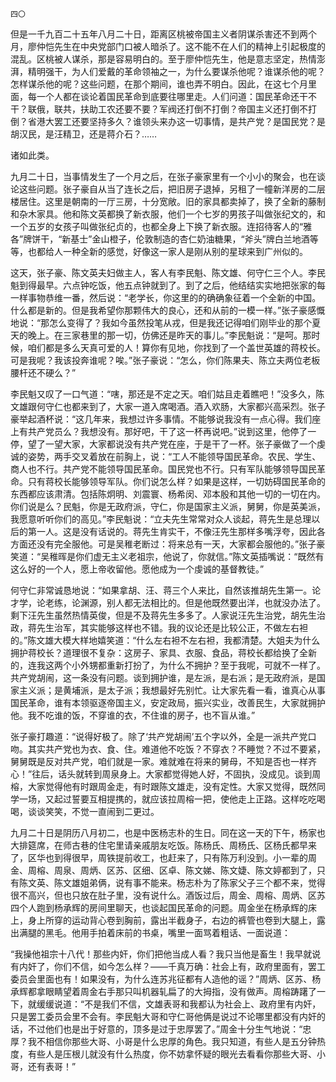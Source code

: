     四〇 

   但是一千九百二十五年八月二十日，距离区桃被帝国主义者阴谋杀害还不到两个月，廖仲恺先生在中央党部门口被人暗杀了。这不能不在人们的精神上引起极度的混乱。区桃被人谋杀，那是容易明白的。至于廖仲恺先生，他是意志坚定，热情澎湃，精明强干，为人们爱戴的革命领袖之一，为什么要谋杀他呢？谁谋杀他的呢？怎样谋杀他的呢？这些问题，在那个期间，谁也弄不明白。因此，在这七个月里面，每一个人都在谈论着国民革命到底要往哪里走。人们问道：国民革命还干不干？联俄，联共，扶助工农还要不要？军阀还打倒不打倒？帝国主义还打倒不打倒？省港大罢工还要坚持多久？谁领头来办这一切事情，是共产党？是国民党？是胡汉民，是汪精卫，还是蒋介石？……

   诸如此类。

   九月二十日，当事情发生了一个月之后，在张子豪家里有一个小小的聚会，也在谈论这些问题。张子豪自从当了连长之后，把旧房子退掉，另租了一幢新洋房的二层楼居住。这里是朝南的一厅三房，十分宽敞。旧的家具都卖掉了，换了全新的藤制和杂木家具。他和陈文英都换了新衣服，他们一个七岁的男孩子叫做张纪文的，和一个五岁的女孩子叫做张纪贞的，也都全身上下换了新衣服。连招待客人的“雅各”牌饼干，“新基士”金山橙子，伦敦制造的杏仁奶油糖果，“斧头”牌白兰地酒等等，也都给人一种全新的感觉，好像这一家人是刚从别的星球来到广州似的。

   这天，张子豪、陈文英夫妇做主人，客人有李民魁、陈文雄、何守仁三个人。李民魁到得最早。六点钟吃饭，他五点钟就到了。到了之后，他结结实实地把张家的每一样事物恭维一番，然后说：“老学长，你这里的的确确象征着一个全新的中国。什么都是新的。但是我希望你那颗伟大的良心，还和从前的一模一样。”张子豪感慨地说：“那怎么变得了？我如今虽然投笔从戎，但是我还记得咱们刚毕业的那个夏天的晚上。在三家巷里的那一切，仿佛还是昨天的事儿。”李民魁说：“是呵。那时候，咱们都是多么天真可爱的人！算你有见地，你找到了一个盖世英雄的蒋校长。可是我呢？我该投奔谁呢？唉。”张子豪说：“怎么，你们陈果夫、陈立夫两位老板腰杆还不硬么？”

   李民魁又叹了一口气道：“嗐，那还是不定之天。咱们姑且走着瞧吧！”没多久，陈文雄跟何守仁也都来到了，大家一道入席喝酒。酒入欢肠，大家都兴高采烈。张子豪举起酒杯说：“这几年来，我想过许多事情。不能够说我没有一点心得。我们座上有共产党员么？我想没有。那好吧，干了这一杯再说吧。”说到这里，他停了一停，望了一望大家，大家都说没有共产党在座，于是干了一杯。张子豪做了一个虔诚的姿势，两手交叉着放在前胸上，说：“工人不能领导国民革命。农民、学生、商人也不行。共产党不能领导国民革命。国民党也不行。只有军队能够领导国民革命。只有蒋校长能够领导军队。你们说怎么样？如果是这样，一切妨碍国民革命的东西都应该肃清。包括陈炯明、刘震寰、杨希闵、邓本殷和其他一切的一切在内。你们说是么？民魁，你是无政府派，守仁，你是国家主义派，舅舅，你是英美派，我愿意听听你们的高见。”李民魁说：“立夫先生常常对众人谈起，蒋先生是总理以后的第一人。这是没有话说的。蒋先生肯实干，不像汪先生那样多嘴浮夸，因此各方面还没有完全服他。可是吴稚老断过：将来总有一天，大家都会服他的。”张子豪笑道：“吴稚晖是你们虚无主义老祖宗，他说了，你就信。”陈文英插嘴说：“既然有这么好的一个人，愿上帝收留他。愿他成为一个虔诚的基督教徒。”

   何守仁非常诚恳地说：“如果拿胡、汪、蒋三个人来比，自然该推胡先生第一。论才学，论老练，论渊源，别人都无法相比的。但是他既然要出洋，也就没办法了。剩下汪先生虽然热情英俊，但是不及蒋先生多多了。人家说汪先生治党，胡先生治政，蒋先生治军，其实能够这样也不错。我的议论还是比较公正，不做左右袒的。”陈文雄大模大样地嬉笑道：“什么左右袒不左右袒，我都清楚。大姐夫为什么拥护蒋校长？道理很不复杂：这房子、家具、衣服、食品，蒋校长都给换了全新的，连我这两个小外甥都重新打扮了，为什么不拥护？至于我呢，可就不一样了。共产党胡闹，这一条没有问题。谈到拥护谁，是左派，是右派；是无政府派，是国家主义派；是黄埔派，是太子派；我想最好先别忙。让大家先看一看，谁真心从事国民革命，谁有本领驱逐帝国主义，安定政局，振兴实业，改善民生，大家就拥护他。我不吃谁的饭，不穿谁的衣，不住谁的房子，也不盲从谁。”

   张子豪打趣道：“说得好极了。除了‘共产党胡闹’五个字以外，全是一派共产党口吻。其实共产党也为衣、食、住。难道他不吃饭？不穿衣？不睡觉？不过不要紧，舅舅既是反对共产党，咱们就是一家。难就难在将来的舅母，不知是否也一样齐心！”往后，话头就转到周泉身上。大家都觉得她人好，不固执，没成见。谈到周榕，大家觉得他有时跟周金走，有时跟陈文雄走，没有定性。大家又觉得，既然同学一场，又起过誓要互相提携的，就应该拉周榕一把，使他走上正路。这样吃吃喝喝，谈谈笑笑，不觉一直闹到二更过。

   九月二十日是阴历八月初二，也是中医杨志朴的生日。同在这一天的下午，杨家也大排筵席，在师古巷的住宅里请亲戚朋友吃饭。陈杨氏、周杨氏、区杨氏都早来了，区华也到得很早，周铁提前收工，也赶来了，只有陈万利没到。小一辈的周金、周榕、周泉、周炳、区苏、区细、区卓、陈文娣、陈文婕、陈文婷都到了，只有陈文英、陈文雄姐弟俩，说有事不能来。杨志朴为了陈家父子三个都不来，觉得很不高兴，但也只放在肚子里，没有说什么。酒饭过后，周金、周榕、周炳、区苏四个人跑到杨承辉的房间里聊天，也谈起国民革命的问题。周金坐在杨承辉的床上，身上所穿的运动背心卷到胸前，露出半截身子，右边的裤管也卷到大腿上，露出满腿的黑毛。他用手拍着床前的书桌，嘴里一面骂着粗话、一面说道：

   “我操他祖宗十八代！那些内奸，你们把他当成人看？我只当他是畜生！我早就说有内奸了，你们不信，如今怎么样？——千真万确：社会上有，政府里面有，罢工委员会里面也有！如果没有，为什么连苏兆征都有人造他的谣？”周炳、区苏、杨承辉都拿眼睛望着周金右手那只叫机器轧扁了的大拇指，没有做声。周榕踌躇了一下，就缓缓说道：“不是我们不信，文雄表哥和我都认为社会上、政府里有内奸，只是罢工委员会里不会有。李民魁大哥和守仁哥他俩是说过不论哪里都没有内奸的话，不过他们也是出于好意的，顶多是过于忠厚罢了。”周金十分生气地说：“忠厚？我不相信你那些大哥、小哥是什么忠厚的角色。我只知道，有些人是五分钟热度，有些人是压根儿就没有什么热度，你不妨拿怀疑的眼光去看看你那些大哥、小哥，还有表哥！”

